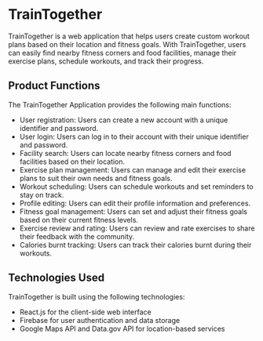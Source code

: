 # TrainTogether

TrainTogether is a web application that helps users create custom workout plans based on their location and fitness goals. With TrainTogether, users can easily find nearby fitness corners and food facilities, manage their exercise plans, schedule workouts, and track their progress.

## Product Functions
The TrainTogether Application provides the following main functions:
* User registration: Users can create a new account with a unique identifier and password.
* User login: Users can log in to their account with their unique identifier and password.
* Facility search: Users can locate nearby fitness corners and food facilities based on their location.
* Exercise plan management: Users can manage and edit their exercise plans to suit their own needs and fitness goals.
* Workout scheduling: Users can schedule workouts and set reminders to stay on track.
* Profile editing: Users can edit their profile information and preferences.
* Fitness goal management: Users can set and adjust their fitness goals based on their current fitness levels.
* Exercise review and rating: Users can review and rate exercises to share their feedback with the community.
* Calories burnt tracking: Users can track their calories burnt during their workouts.

## Technologies Used
TrainTogether is built using the following technologies:
* React.js for the client-side web interface
* Firebase for user authentication and data storage
* Google Maps API and Data.gov API for location-based services
